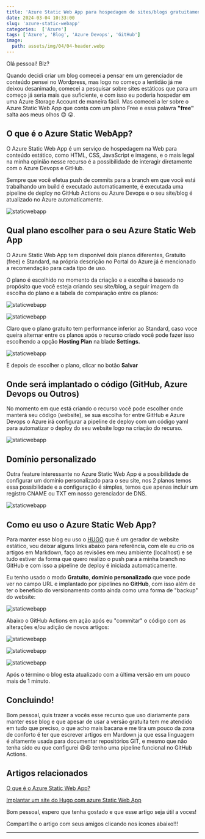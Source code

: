 ```yaml
---
title: 'Azure Static Web App para hospedagem de sites/blogs gratuitamente'
date: 2024-03-04 10:33:00
slug: 'azure-static-webapp'
categories:  ['Azure']
tags: ['Azure', 'Blog', 'Azure Devops', 'GitHub']
image:
  path: assets/img/04/04-header.webp
---
```


Olá pessoal! Blz?

Quando decidi criar um blog comecei a pensar em um gerenciador de conteúdo pensei no Wordpress, mas logo no começo a lentidão já me deixou desanimado, comecei a pesquisar sobre sites estáticos que para um começo já seria mais que suficiente, e com isso eu poderia hospedar em uma Azure Storage Account de maneira fácil. Mas comecei a ler sobre o Azure Static Web App que conta com um plano Free e essa palavra **"free"** salta aos meus olhos 😊 😜.

## O que é o Azure Static WebApp?

O Azure Static Web App é um serviço de hospedagem na Web para conteúdo estático, como HTML, CSS, JavaScript e imagens, e o mais legal na minha opinião nesse recurso é a possibilidade de interagir diretamente com o Azure Devops e GitHub.

Sempre que você efetua push de commits para a branch em que você está trabalhando um build é executado automaticamente, é executada uma pipeline de deploy no GitHub Actions ou Azure Devops e o seu site/blog é atualizado no Azure automaticamente.

![staticwebapp](/assets/img/04/01.png)

## Qual plano escolher para o seu Azure Static Web App

O Azure Static Web App tem disponível dois planos diferentes, Gratuito (free) e Standard, na própria descrição no Portal do Azure já é mencionado a recomendação para cada tipo de uso.

O plano é escolhido no momento da criação e a escolha é baseado no propósito que você esteja criando seu site/blog, a seguir imagem da escolha do plano e a tabela de comparação entre os planos:

![staticwebapp](/assets/img/04/02.png)

![staticwebapp](/assets/img/04/03.png)

 Claro que o plano gratuito tem performance inferior ao Standard, caso voce queira alternar entre os planos após o recurso criado você pode fazer isso escolhendo a opção **Hosting Plan** na blade **Settings.** 

![staticwebapp](/assets/img/04/10.png)

E depois de escolher o plano, clicar no botão **Salvar**

## Onde será implantado o código (GitHub, Azure Devops ou Outros)

No momento em que está criando o recurso você pode escolher onde manterá seu código (website), se sua escolha for entre GitHub e Azure Devops o Azure irá configurar a pipeline de deploy com um código yaml para automatizar o deploy do seu website logo na criação do recurso.

![staticwebapp](/assets/img/04/04.png)

## Domínio personalizado

Outra feature interessante no Azure Static Web App é a possibilidade de configurar um domínio personalizado para o seu site, nos 2 planos temos essa possibilidade e a configuração é simples, temos que apenas incluir um registro CNAME ou TXT em nosso gerenciador de DNS.

![staticwebapp](/assets/img/04/09.png)

## Como eu uso o Azure Static Web App?

Para manter esse blog eu uso o <a href="https://gohugo.io/" target="_blank">HUGO</a> que é um gerador de website estático, vou deixar alguns links abaixo para referência, com ele eu crio os artigos em Markdown, faço as revisões em meu ambiente (localhost) e se tudo estiver da forma que quero realizo o push para a minha branch no GitHub e com isso a pipeline de deploy é iniciada automaticamente.

Eu tenho usado o modo **Gratuito**,  **domínio personalizado** que voce pode ver no campo URL e implantado por pipelines no **GitHub**, com isso além de ter o benefício do versionamento conto ainda como uma forma de "backup" do website:

![staticwebapp](/assets/img/04/08.png)

Abaixo o GitHub Actions em ação após eu "commitar" o código com as alterações e/ou adição de novos artigos:

![staticwebapp](/assets/img/04/05.png)

![staticwebapp](/assets/img/04/06.png)

![staticwebapp](/assets/img/04/07.png)

Após o término o blog esta atualizado com a última versão em um pouco mais de 1 minuto.

## Concluindo!

Bom pessoal, quis trazer a vocês esse recurso que uso diariamente para manter esse blog e que apesar de usar a versão gratuita tem me atendido em tudo que preciso, o que acho mais bacana e me tira um pouco da zona de conforto é ter que escrever artigos em Mardown ja que essa linguagem é altamente usada para documentar repositórios GIT, e mesmo que não tenha sido eu que configurei 😆😆 tenho uma pipeline funcional no GitHub Actions.

## Artigos relacionados

<a href="https://learn.microsoft.com/pt-br/azure/static-web-apps/overview" target="_blank">O que é o Azure Static Web App?</a>

<a href="https://learn.microsoft.com/pt-br/azure/static-web-apps/publish-hugo" target="_blank">Implantar um site do Hugo com azure Static Web App</a>

Bom pessoal, espero que tenha gostado e que esse artigo seja útil a voces!

Compartilhe o artigo com seus amigos clicando nos icones abaixo!!!
<hr>